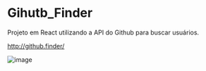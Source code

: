 # Gihutb_Finder
Projeto em React utilizando a API do Github para buscar usuários.

http://github.finder/

![image](https://user-images.githubusercontent.com/78447989/224491364-1b4c1146-2d47-4186-8bc4-aa40c19b35fd.png)




